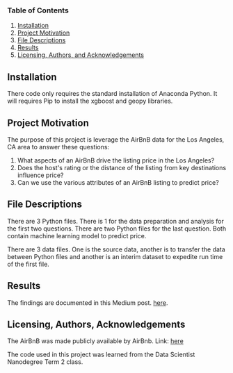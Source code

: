 
### Table of Contents

1. [Installation](#installation)
2. [Project Motivation](#motivation)
3. [File Descriptions](#files)
4. [Results](#results)
5. [Licensing, Authors, and Acknowledgements](#licensing)

## Installation <a name="installation"></a>

There code only requires the standard installation of Anaconda Python.  It will requires Pip to install the xgboost and geopy libraries.

## Project Motivation<a name="motivation"></a>

The purpose of this project is leverage the AirBnB data for the Los Angeles, CA area to answer these questions:

1. What aspects of an AirBnB drive the listing price in the Los Angeles?
2. Does the host's rating or the distance of the listing from key destinations influence price?
3. Can we use the various attributes of an AirBnB listing to predict price?

## File Descriptions <a name="files"></a>

There are 3 Python files.  There is 1 for the data preparation and analysis for the first two questions.  There are two Python files for the last question. Both contain machine learning model to predict price.

There are 3 data files.  One is the source data, another is to transfer the data between Python files and another is an interim dataset to expedite run time of the first file.

## Results<a name="results"></a>

The findings are documented in this Medium post. [here](https://medium.com/@josh_2774/how-do-you-become-a-developer-5ef1c1c68711).


## Licensing, Authors, Acknowledgements<a name="licensing"></a>

The AirBnB was made publicly available by AirBnb. Link: [here](http://insideairbnb.com/get-the-data.html)

The code used in this project was learned from the Data Scientist Nanodegree Term 2 class.